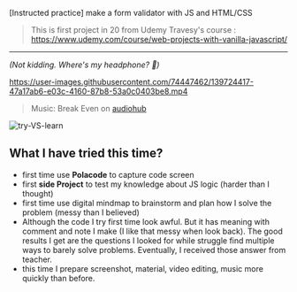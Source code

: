[Instructed practice] make a form validator with JS and HTML/CSS  


> This is first project in 20 from Udemy Travesy's course : https://www.udemy.com/course/web-projects-with-vanilla-javascript/
------------

_(Not kidding. Where's my headphone? 🗿)_

https://user-images.githubusercontent.com/74447462/139724417-47a17ab6-e03c-4160-87b8-53a0c0403be8.mp4



  




> Music: Break Even on [audiohub](https://audiohub.com/song/break-even "audiohub")
> 
![try-VS-learn](https://user-images.githubusercontent.com/74447462/139725366-b39dee9a-ee8e-48a0-981b-3955216a5223.png)


## What I have tried this time?

- first time use **Polacode** to capture code screen
- first **side Project** to test my knowledge about JS logic (harder than I thought)
- first time use digital mindmap to brainstorm and plan how I solve the problem (messy than I believed)
- Although the code I try first time look awful. But it has meaning with comment and note I make (I like that messy when look back). The good results I get are the questions I looked for while struggle find multiple ways to barely solve problems. Eventually, I received those answer from teacher.
- this time I prepare screenshot, material, video editing, music more quickly than before.
